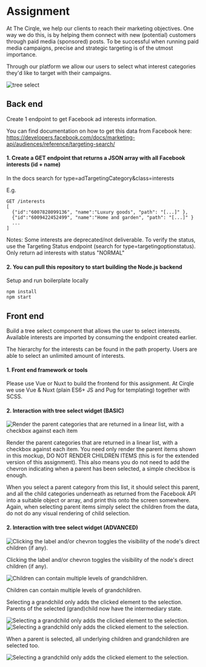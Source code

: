 # Assignment

At The Cirqle, we help our clients to reach their marketing objectives. One way we do this, is by helping them connect with new (potential) customers through paid media (sponsored) posts. To be successful when running paid media campaigns, precise and strategic targeting is of the utmost importance.

Through our platform we allow our users to select what interest categories they'd like to target with their campaigns.

![tree select](https://github.com/HiCirqle/cq-fullstack-assignment/blob/master/mockups/1_emtpy_state.jpg)

## Back end

Create 1 endpoint to get Facebook ad interests information.

You can find documentation on how to get this data from Facebook here:
https://developers.facebook.com/docs/marketing-api/audiences/reference/targeting-search/

#### 1. Create a GET endpoint that returns a JSON array with all Facebook interests (id + name)

In the docs search for type=adTargetingCategory&class=interests

E.g.

```
GET /interests
[
  {"id":"6007828099136", "name":"Luxury goods", "path": "[...]" },
  {"id":"6009422452499", "name":"Home and garden", "path": "[...]" }
  ...
]
```

Notes:
Some interests are deprecated/not deliverable. To verify the status, use the Targeting Status endpoint (search for type=targetingoptionstatus).
Only return ad interests with status "NORMAL"

#### 2. You can pull this repository to start building the Node.js backend

Setup and run boilerplate locally

```
npm install
npm start
```

## Front end

Build a tree select component that allows the user to select interests.
Available interests are imported by consuming the endpoint created earlier.

The hierarchy for the interests can be found in the path property.
Users are able to select an unlimited amount of interests.

#### 1. Front end framework or tools

Please use Vue or Nuxt to build the frontend for this assignment.
At Cirqle we use Vue & Nuxt (plain ES6+ JS and Pug for templating) together with SCSS.


#### 2. Interaction with tree select widget (BASIC)
![Render the parent categories that are returned in a linear list, with a checkbox against each item](https://github.com/HiCirqle/cq-fullstack-assignment/blob/master/mockups/2_open_leaves.jpg)

Render the parent categories that are returned in a linear list, with a checkbox against each item. You need only render the parent items shown in this mockup, DO NOT RENDER CHILDREN ITEMS (this is for the extended version of this assignment). This also means you do not need to add the chevron indicating when a parent has been selected, a simple checkbox is enough.

When you select a parent category from this list, it should select this parent, and all the child categories underneath as returned from the Facebook API into a suitable object or array, and print this onto the screen somewhere. Again, when selecting parent items simply select the children from the data, do not do any visual rendering of child selection.


#### 2. Interaction with tree select widget (ADVANCED)

![Clicking the label and/or chevron toggles the visibility of the node's direct children (if any).](https://github.com/HiCirqle/cq-fullstack-assignment/blob/master/mockups/2_open_leaves.jpg)

Clicking the label and/or chevron toggles the visibility of the node's direct children (if any).

![Children can contain multiple levels of grandchildren.](https://github.com/HiCirqle/cq-fullstack-assignment/blob/master/mockups/3_recursively_open_leaves.jpg)

Children can contain multiple levels of grandchildren.

Selecting a grandchild only adds the clicked element to the selection. Parents of the selected (grand)child now have the intermediary state.

![Selecting a grandchild only adds the clicked element to the selection.](https://github.com/HiCirqle/cq-fullstack-assignment/blob/master/mockups/4_select%20node_leaf.jpg)
![Selecting a grandchild only adds the clicked element to the selection.](https://github.com/HiCirqle/cq-fullstack-assignment/blob/master/mockups/5_select_intermediary_leaf.jpg)

When a parent is selected, all underlying children and grandchildren are selected too.

![Selecting a grandchild only adds the clicked element to the selection.](https://github.com/HiCirqle/cq-fullstack-assignment/blob/master/mockups/6_select%20parent_leaf.jpg)
